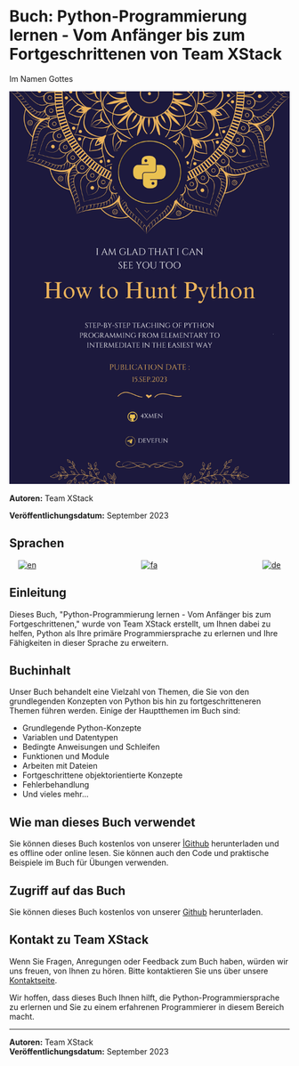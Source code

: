 # Buch: Python-Programmierung lernen - Vom Anfänger bis zum Fortgeschrittenen von Team XStack

Im Namen Gottes

![Buchumschlagbild](BookCover.png)

**Autoren:** Team XStack

**Veröffentlichungsdatum:** September 2023

## Sprachen
<div align="center">

[![en](https://img.shields.io/badge/Lang-English-blue.svg)](README.md) &nbsp;&nbsp;&nbsp;&nbsp;&nbsp;&nbsp;&nbsp;&nbsp;&nbsp;&nbsp;&nbsp;&nbsp;&nbsp;&nbsp;&nbsp;&nbsp;&nbsp;&nbsp;&nbsp;&nbsp;&nbsp;&nbsp;&nbsp;&nbsp;&nbsp;&nbsp;&nbsp;&nbsp;&nbsp;&nbsp;&nbsp;&nbsp;&nbsp;&nbsp;&nbsp;&nbsp;&nbsp;&nbsp;&nbsp;&nbsp;&nbsp;&nbsp;&nbsp;&nbsp;&nbsp;&nbsp;
[![fa](https://img.shields.io/badge/Lang-Persian-green.svg)](README_FA.md) &nbsp;&nbsp;&nbsp;&nbsp;&nbsp;&nbsp;&nbsp;&nbsp;&nbsp;&nbsp;&nbsp;&nbsp;&nbsp;&nbsp;&nbsp;&nbsp;&nbsp;&nbsp;&nbsp;&nbsp;&nbsp;&nbsp;&nbsp;&nbsp;&nbsp;&nbsp;&nbsp;&nbsp;&nbsp;&nbsp;&nbsp;&nbsp;&nbsp;&nbsp;&nbsp;&nbsp;&nbsp;&nbsp;&nbsp;&nbsp;&nbsp;&nbsp;&nbsp;&nbsp;&nbsp;&nbsp;
[![de](https://img.shields.io/badge/Lang-Deutsch-yellow.svg)](README_DE.md)

</div>




## Einleitung

Dieses Buch, "Python-Programmierung lernen - Vom Anfänger bis zum Fortgeschrittenen," wurde von Team XStack erstellt, um Ihnen dabei zu helfen, Python als Ihre primäre Programmiersprache zu erlernen und Ihre Fähigkeiten in dieser Sprache zu erweitern.

## Buchinhalt

Unser Buch behandelt eine Vielzahl von Themen, die Sie von den grundlegenden Konzepten von Python bis hin zu fortgeschritteneren Themen führen werden. Einige der Hauptthemen im Buch sind:

- Grundlegende Python-Konzepte
- Variablen und Datentypen
- Bedingte Anweisungen und Schleifen
- Funktionen und Module
- Arbeiten mit Dateien
- Fortgeschrittene objektorientierte Konzepte
- Fehlerbehandlung
- Und vieles mehr...

## Wie man dieses Buch verwendet

Sie können dieses Buch kostenlos von unserer [أGithub](https://raw.githubusercontent.com/4xmen/Python_Learning/main/Step_by_step_learning_of_Python_programming_from_elementary_to_intermediate.pdf) herunterladen und es offline oder online lesen. Sie können auch den Code und praktische Beispiele im Buch für Übungen verwenden.

## Zugriff auf das Buch

Sie können dieses Buch kostenlos von unserer [Github](https://raw.githubusercontent.com/4xmen/Python_Learning/main/Step_by_step_learning_of_Python_programming_from_elementary_to_intermediate.pdf) herunterladen.

## Kontakt zu Team XStack

Wenn Sie Fragen, Anregungen oder Feedback zum Buch haben, würden wir uns freuen, von Ihnen zu hören. Bitte kontaktieren Sie uns über unsere [Kontaktseite](https://github.com/4xmen/Python_Learning/issues).

Wir hoffen, dass dieses Buch Ihnen hilft, die Python-Programmiersprache zu erlernen und Sie zu einem erfahrenen Programmierer in diesem Bereich macht.

---
**Autoren:** Team XStack  
**Veröffentlichungsdatum:** September 2023

